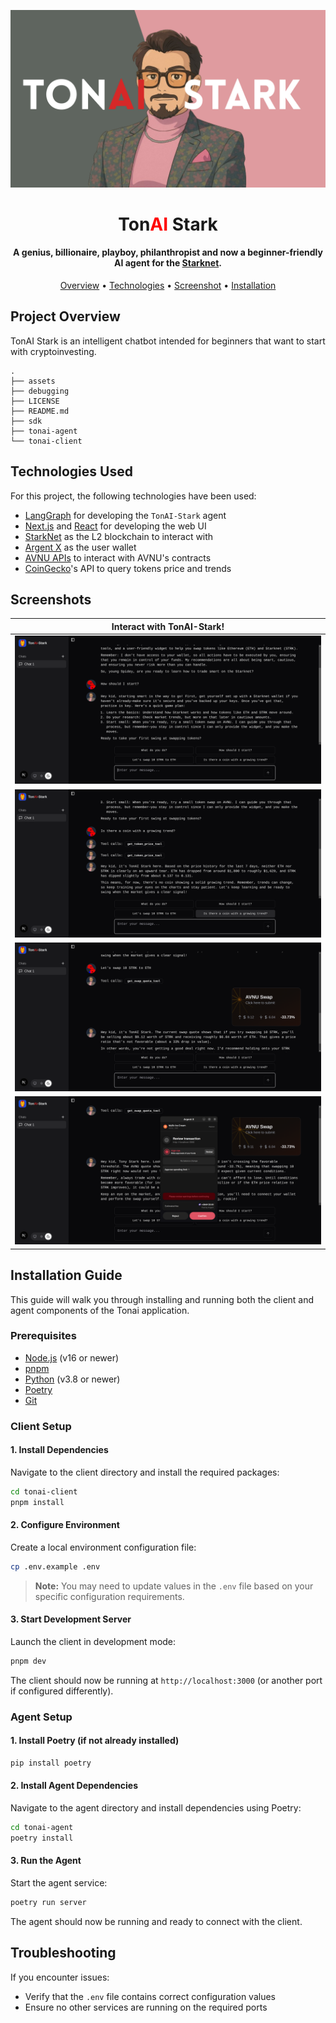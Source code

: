 ![tonai-stark](./assets/tonai-stark.png)

<h1 align="center">Ton<span style='color:red'>AI</span> Stark</h1>
<p>
</p>


<h4 align="center">A genius, billionaire, playboy, philanthropist and now a beginner-friendly AI agent for the <a href="https://www.starknet.io/" target="_blank">Starknet</a>.</h4>

<p align="center">
  <a href="#project-overview">Overview</a> •
  <a href="#technologies-used">Technologies</a> •
  <a href="#screenshots">Screenshot</a> •
  <a href="#installation-guide">Installation</a>
</p>

## Project Overview

TonAI Stark is an intelligent chatbot intended for beginners that want to start with cryptoinvesting. 

```
.
├── assets
├── debugging
├── LICENSE
├── README.md
├── sdk
├── tonai-agent
└── tonai-client
```

## Technologies Used

For this project, the following technologies have been used:

* [LangGraph](https://www.langchain.com/langgraph) for developing the `TonAI-Stark` agent
* [Next.js](https://nextjs.org/) and [React](https://react.dev/) for developing the web UI
* [StarkNet](https://www.starknet.io/) as the L2 blockchain to interact with
* [Argent X](https://www.argent.xyz/argent-x) as the user wallet
* [AVNU APIs](https://starknet.api.avnu.fi/webjars/swagger-ui/index.html#/Swap/getTokens%202) to interact with AVNU's contracts
* [CoinGecko](https://www.coingecko.com/)'s API to query tokens price and trends


## Screenshots

| Interact with TonAI-Stark! |
|-------|
| ![](assets/step-1.png) |
| ![](assets/step-2.png) |
| ![](assets/step-3.png) |
| ![](assets/step-4.png) |


## Installation Guide

This guide will walk you through installing and running both the client and agent components of the Tonai application.

### Prerequisites

- [Node.js](https://nodejs.org/) (v16 or newer)
- [pnpm](https://pnpm.io/installation)
- [Python](https://www.python.org/downloads/) (v3.8 or newer)
- [Poetry](https://python-poetry.org/docs/#installation)
- [Git](https://git-scm.com/downloads)

### Client Setup

#### 1. Install Dependencies

Navigate to the client directory and install the required packages:

```bash
cd tonai-client
pnpm install
```

#### 2. Configure Environment

Create a local environment configuration file:

```bash
cp .env.example .env
```

> **Note:** You may need to update values in the `.env` file based on your specific configuration requirements.

#### 3. Start Development Server

Launch the client in development mode:

```bash
pnpm dev
```

The client should now be running at `http://localhost:3000` (or another port if configured differently).

### Agent Setup

#### 1. Install Poetry (if not already installed)

```bash
pip install poetry
```

#### 2. Install Agent Dependencies

Navigate to the agent directory and install dependencies using Poetry:

```bash
cd tonai-agent
poetry install
```

#### 3. Run the Agent

Start the agent service:

```bash
poetry run server
```

The agent should now be running and ready to connect with the client.

## Troubleshooting

If you encounter issues:

- Verify that the `.env` file contains correct configuration values
- Ensure no other services are running on the required ports